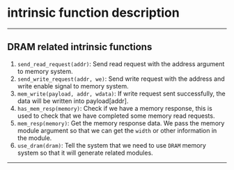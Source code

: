 # intrinsic function description

---

## DRAM related intrinsic functions
1. `send_read_request(addr)`: Send read request with the address argument to memory system.
2. `send_write_request(addr, we)`: Send write request with the address and write enable signal to memory system.
3. `mem_write(payload, addr, wdata)`: If write request sent successfully, the data will be written into payload[addr].
4. `has_mem_resp(memory)`: Check if we have a memory response, this is used to check that we have completed some memory read requests.
5. `mem_resp(memory)`: Get the memory response data. We pass the memory module argument so that we can get the `width` or other information in the module.
6. `use_dram(dram)`: Tell the system that we need to use `DRAM` memory system so that it will generate related modules.

---